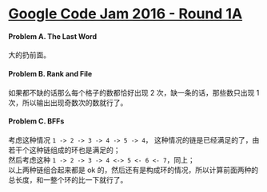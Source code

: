 [Google Code Jam 2016 - Round 1A](https://code.google.com/codejam/contest/4304486/dashboard)  
====

#### Problem A. The Last Word  
大的扔前面。  

#### Problem B. Rank and File  
如果都不缺的话那么每个格子的数都恰好出现 2 次，缺一条的话，那些数只出现 1 次，所以输出出现奇数次的数就行了。

#### Problem C. BFFs  
考虑这种情况 `1 -> 2 -> 3 -> 4 -> 5 -> 4`， 这种情况的链是已经满足的了，由若干个这种链组成的环也是满足的；  
然后考虑这种 `1 -> 2 -> 3 -> 4 <-> 5 <- 6 <- 7`，同上；  
以上两种链组合起来都是 ok 的，然后还有是构成环的情况，所以计算前面两种的总长度，和一整个环的比一下就行了。  

